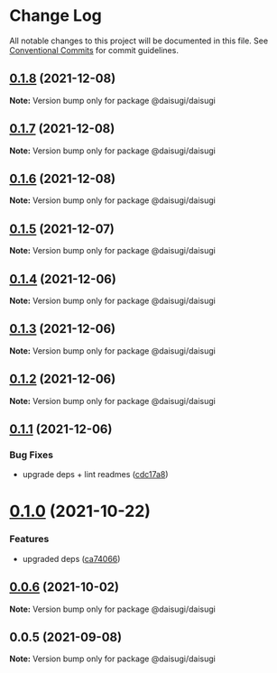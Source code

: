 # Change Log

All notable changes to this project will be documented in this file.
See [Conventional Commits](https://conventionalcommits.org) for commit guidelines.

## [0.1.8](https://github.com/daisugiland/daisugi/compare/@daisugi/daisugi@0.1.7...@daisugi/daisugi@0.1.8) (2021-12-08)

**Note:** Version bump only for package @daisugi/daisugi





## [0.1.7](https://github.com/daisugiland/daisugi/compare/@daisugi/daisugi@0.1.6...@daisugi/daisugi@0.1.7) (2021-12-08)

**Note:** Version bump only for package @daisugi/daisugi





## [0.1.6](https://github.com/daisugiland/daisugi/compare/@daisugi/daisugi@0.1.5...@daisugi/daisugi@0.1.6) (2021-12-08)

**Note:** Version bump only for package @daisugi/daisugi





## [0.1.5](https://github.com/daisugiland/daisugi/compare/@daisugi/daisugi@0.1.4...@daisugi/daisugi@0.1.5) (2021-12-07)

**Note:** Version bump only for package @daisugi/daisugi





## [0.1.4](https://github.com/daisugiland/daisugi/compare/@daisugi/daisugi@0.1.3...@daisugi/daisugi@0.1.4) (2021-12-06)

**Note:** Version bump only for package @daisugi/daisugi





## [0.1.3](https://github.com/daisugiland/daisugi/compare/@daisugi/daisugi@0.1.2...@daisugi/daisugi@0.1.3) (2021-12-06)

**Note:** Version bump only for package @daisugi/daisugi





## [0.1.2](https://github.com/daisugiland/daisugi/compare/@daisugi/daisugi@0.1.1...@daisugi/daisugi@0.1.2) (2021-12-06)

**Note:** Version bump only for package @daisugi/daisugi





## [0.1.1](https://github.com/daisugiland/daisugi/compare/@daisugi/daisugi@0.1.0...@daisugi/daisugi@0.1.1) (2021-12-06)


### Bug Fixes

* upgrade deps + lint readmes ([cdc17a8](https://github.com/daisugiland/daisugi/commit/cdc17a8a7995921bf8c5ac66529ff6e54139dabb))





# [0.1.0](https://github.com/daisugiland/daisugi/compare/@daisugi/daisugi@0.0.6...@daisugi/daisugi@0.1.0) (2021-10-22)


### Features

* upgraded deps ([ca74066](https://github.com/daisugiland/daisugi/commit/ca74066d918ba9b612975b1323e1a56d1a4c9f31))





## [0.0.6](https://github.com/daisugiland/daisugi/compare/@daisugi/daisugi@0.0.5...@daisugi/daisugi@0.0.6) (2021-10-02)

**Note:** Version bump only for package @daisugi/daisugi





## 0.0.5 (2021-09-08)

**Note:** Version bump only for package @daisugi/daisugi
